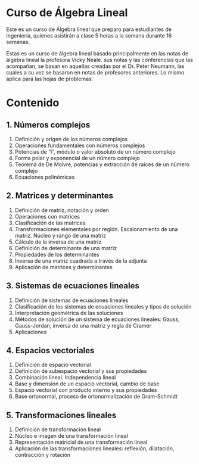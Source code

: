 # Curso de Álgebra Lineal

Este es un curso de Álgebra lineal que preparo para estudiantes de ingeniería, quienes asistirán a clase 5 horas a la semana durante 16 semanas.

Estas es un curso de álgebra lineal basado principalmente en las notas de álgebra lineal la profesora Vicky Neale. sus notas  y las conferencias que las acompañan, se basan en aquellas creadas por el Dr. Peter Neumann,
las cuales a su vez se basaron en notas de profesores anteriores. Lo mismo aplica para las hojas de problemas.


# Contenido

## 1. Números complejos
   1. Definición y origen de los números complejos
   2. Operaciones fundamentales con números complejos
   3. Potencias de “i”, módulo o valor absoluto de un número complejo
   4. Forma polar y exponencial de un número complejo
   5. Teorema de De Moivre, potencias y extracción de raíces de un número complejo
   6. Ecuaciones polinómicas

## 2. Matrices y determinantes
   1. Definición de matriz, notación y orden
   2. Operaciones con matrices
   3. Clasificación de las matrices
   4. Transformaciones elementales por reglón. Escalonamiento de una matriz. Núcleo y rango de una matriz
   5. Cálculo de la inversa de una matriz
   6. Definición de determinante de una matriz
   7. Propiedades de los determinantes
   8. Inversa de una matriz cuadrada a través de la adjunta
   9. Aplicación de matrices y determinantes

## 3. Sistemas de ecuaciones lineales
   1. Definición de sistemas de ecuaciones lineales
   2. Clasificación de los sistemas de ecuaciones lineales y tipos de solución
   3. Interpretación geométrica de las soluciones
   4. Métodos de solución de un sistema de ecuaciones lineales: Gauss, Gauss-Jordan, inversa de una matriz y regla de Cramer
   5. Aplicaciones

## 4. Espacios vectoriales
   1. Definición de espacio vectorial
   2. Definición de subespacio vectorial y sus propiedades
   3. Combinación lineal. Independencia lineal
   4. Base y dimensión de un espacio vectorial, cambio de base
   5. Espacio vectorial con producto interno y sus propiedades
   6. Base ortonormal, proceso de ortonormalización de Gram-Schmidt

## 5. Transformaciones lineales
   1. Definición de transformación lineal
   2. Núcleo e imagen de una transformación lineal
   3. Representación matricial de una transformación lineal
   4. Aplicación de las transformaciones lineales: reflexión, dilatación, contracción y rotación
